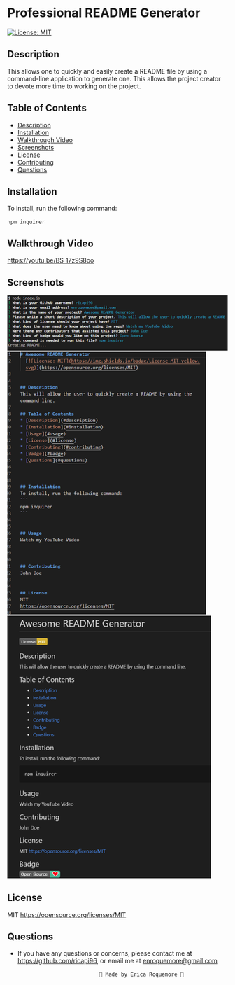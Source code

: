 # Professional README Generator
[![License: MIT](https://img.shields.io/badge/License-MIT-yellow.svg)](https://opensource.org/licenses/MIT)

## Description
This allows one to quickly and easily create a README file by using a command-line application to generate one. This allows the project creator to devote more time to working on the project.

## Table of Contents
* [Description](#description)
* [Installation](#installation)
* [Walkthrough Video](#walkthroughvideo)
* [Screenshots](#screenshots)
* [License](#license)
* [Contributing](#contributing)
* [Questions](#questions)

## Installation
To install, run the following command:
```
npm inquirer
```

## Walkthrough Video
https://youtu.be/BS_17z9S8oo

## Screenshots
![](./images/command-line-questions.png)
![](./images/readme.png)
![](./images/readme-preview.png)

## License
MIT
https://opensource.org/licenses/MIT


## Questions
* If you have any questions or concerns, please contact me at https://github.com/ricapi96, or email me at enroquemore@gmail.com



                                💙 Made by Erica Roquemore 💙
